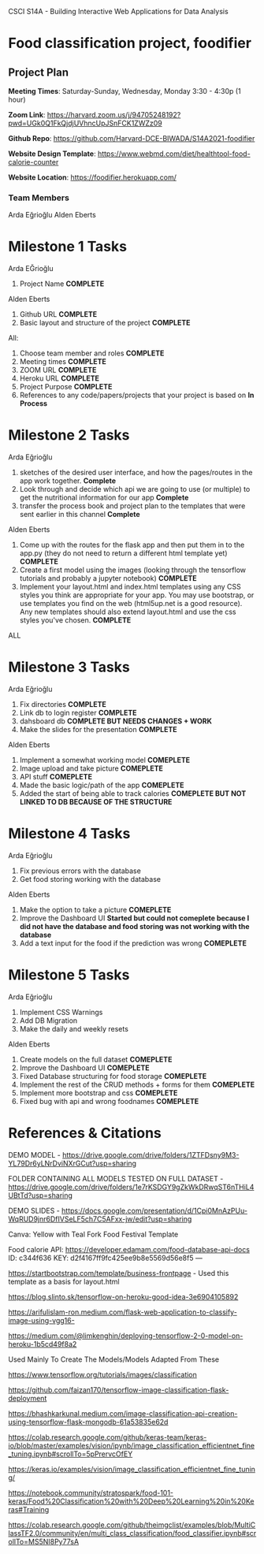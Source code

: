 CSCI S14A - Building Interactive Web Applications for Data Analysis

# Food classification project, foodifier

## Project Plan

**Meeting Times**: Saturday-Sunday, Wednesday, Monday 3:30 - 4:30p (1 hour)

**Zoom Link**: https://harvard.zoom.us/j/94705248192?pwd=UGk0Q1FkQjdjUVhncUpJSnFCK1ZWZz09

**Github Repo**: https://github.com/Harvard-DCE-BIWADA/S14A2021-foodifier

**Website Design Template**: https://www.webmd.com/diet/healthtool-food-calorie-counter

**Website Location**: https://foodifier.herokuapp.com/

### Team Members

Arda Eğrioğlu
Alden Eberts

# Milestone 1 Tasks

Arda EĞrioğlu
1. Project Name **COMPLETE**

Alden Eberts
1. Github URL **COMPLETE**
2. Basic layout and structure of the project **COMPLETE**

All:
1. Choose team member and roles **COMPLETE**
2. Meeting times **COMPLETE**
3. ZOOM URL **COMPLETE**
4. Heroku URL **COMPLETE**
5. Project Purpose **COMPLETE**
6. References to any code/papers/projects that your project is based on **In Process**

# Milestone 2 Tasks

Arda Eğrioğlu

1. sketches of the desired user interface, and how the pages/routes in the app work together. **Complete**
2. Look through and decide which api we are going to use (or multiple) to get the nutritional information for our app **Complete**
3. transfer the process book and project plan to the templates that were sent earlier in this channel **Complete**

Alden Eberts

1. Come up with the routes for the flask app  and then put them in to the app.py (they do not need to return a different html template yet) **COMPLETE**
2. Create a first model using the images (looking through the tensorflow tutorials and probably a jupyter notebook) **COMPLETE**
3. Implement your layout.html and index.html templates using any CSS styles you think are appropriate for your app. You may use bootstrap, or use templates you find on the web (html5up.net is a good resource). Any new templates should also extend layout.html and use the css styles you've chosen. **COMPLETE**

ALL

# Milestone 3 Tasks

Arda Eğrioğlu
1. Fix directories **COMPLETE**
2. Link db to login register **COMPLETE**
3. dahsboard db **COMPLETE BUT NEEDS CHANGES + WORK**
4. Make the slides for the presentation **COMPLETE**


Alden Eberts
1. Implement a somewhat working model **COMEPLETE**
2. Image upload and take picture **COMEPLETE**
3. API stuff **COMEPLETE**
4. Made the basic logic/path of the app **COMEPLETE**
5. Added the start of being able to track calories **COMEPLETE BUT NOT LINKED TO DB BECAUSE OF THE STRUCTURE**

# Milestone 4 Tasks

Arda Eğrioğlu
1. Fix previous errors with the database
2. Get food storing working with the database

Alden Eberts
1. Make the option to take a picture **COMEPLETE**
2. Improve the Dashboard UI **Started but could not comeplete because I did not have the database and food storing was not working with the database**
3. Add a text input for the food if the prediction was wrong **COMEPLETE**

# Milestone 5 Tasks

Arda Eğrioğlu
1. Implement CSS Warnings
2. Add DB Migration
3. Make the daily and weekly resets

Alden Eberts
1. Create models on the full dataset **COMEPLETE**
2. Improve the Dashboard UI **COMEPLETE**
3. Fixed Database structuring for food storage **COMEPLETE**
4. Implement the rest of the CRUD methods + forms for them **COMEPLETE**
5. Implement more bootstrap and css **COMEPLETE**
6. Fixed bug with api and wrong foodnames **COMEPLETE**

# References & Citations

DEMO MODEL - https://drive.google.com/drive/folders/1ZTFDsny9M3-YL79Dr6yLNrDviNXrGCut?usp=sharing

FOLDER CONTAINING ALL MODELS TESTED ON FULL DATASET - https://drive.google.com/drive/folders/1e7rKSDGY9gZkWkDRwqST6nTHiL4UBtTd?usp=sharing

DEMO SLIDES - https://docs.google.com/presentation/d/1Cpi0MnAzPUu-WqRUD9jnr6DfIVSeLF5ch7C5AFxx-jw/edit?usp=sharing

Canva: Yellow with Teal Fork Food Festival Template

Food calorie API: https://developer.edamam.com/food-database-api-docs
    ID: c344f636
    KEY: d2f4167ff9fc425ee9b8e5569d56e8f5	—

https://startbootstrap.com/template/business-frontpage - Used this template as a basis for layout.html

https://blog.slinto.sk/tensorflow-on-heroku-good-idea-3e6904105892

https://arifulislam-ron.medium.com/flask-web-application-to-classify-image-using-vgg16-

https://medium.com/@limkenghin/deploying-tensorflow-2-0-model-on-heroku-1b5cd49f8a2 

Used Mainly To Create The Models/Models Adapted From These

https://www.tensorflow.org/tutorials/images/classification

https://github.com/faizan170/tensorflow-image-classification-flask-deployment

https://bhashkarkunal.medium.com/image-classification-api-creation-using-tensorflow-flask-mongodb-61a53835e62d

https://colab.research.google.com/github/keras-team/keras-io/blob/master/examples/vision/ipynb/image_classification_efficientnet_fine_tuning.ipynb#scrollTo=5pPrervcOfEY

https://keras.io/examples/vision/image_classification_efficientnet_fine_tuning/

https://notebook.community/stratospark/food-101-keras/Food%20Classification%20with%20Deep%20Learning%20in%20Keras#Training

https://colab.research.google.com/github/theimgclist/examples/blob/MultiClassTF2.0/community/en/multi_class_classification/food_classifier.ipynb#scrollTo=MS5NI8Py77sA
